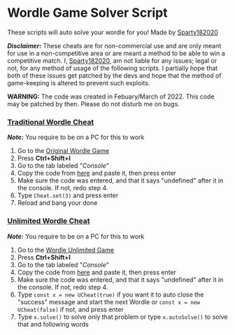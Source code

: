 # Wordle Game Solver Script
These scripts will auto solve your wordle for you! Made by [Sparty182020](https://sparty182020.carrd.co)

***Disclaimer:*** These cheats are for non-commercial use and are only meant for use in a non-competitive area or are meant a method to be able to win a competitive match. I, [Sparty182020](https://github.com/sparty182020), am not liable for any issues; legal or not, for any method of usage of the following scripts. I partially hope that both of these issues get patched by the devs and hope that the method of game-keeping is altered to prevent such exploits.

**WARNING:** The code was created in Febuary/March of 2022. This code may be patched by then. Please do not disturb me on bugs.

### [Traditional Wordle Cheat](https://github.com/sparty182020/wordle/blob/fb90260a8a7b1b62936b96e5e928c068111c0e41/script/original.js)
***Note:*** You require to be on a PC for this to work
1) Go to the [Original Wordle Game](https://nytimes.com/games/wordle/index.html)
2) Press **Ctrl+Shift+I**
3) Go to the tab labeled "_Console_"
4) Copy the code from [here](https://github.com/sparty182020/wordle/blob/fb90260a8a7b1b62936b96e5e928c068111c0e41/script/original.js) and paste it, then press enter
5) Make sure the code was entered, and that it says "undefined" after it in the console. If not, redo step 4.
6) Type `Cheat.set(3)` and press enter
7) Reload and bang your done

### [Unlimited Wordle Cheat](https://github.com/sparty182020/wordle/blob/fb90260a8a7b1b62936b96e5e928c068111c0e41/script/unlimited.js)
***Note:*** You require to be on a PC for this to work
1) Go to the [Wordle Unlimited Game](https://www.wordleunlimited.com/)
2) Press **Ctrl+Shift+I**
3) Go to the tab labeled "_Console_"
4) Copy the code from [here](https://github.com/sparty182020/wordle/blob/fb90260a8a7b1b62936b96e5e928c068111c0e41/script/unlimted.js) and paste it, then press enter
5) Make sure the code was entered, and that it says "undefined" after it in the console. If not, redo step 4.
6) Type `const x = new UCheat(true)` if you want it to auto close the "success" message and start the next Wordle or `const x = new UCheat(false)` if not, and press enter
7) Type `x.solve()` to solve only that problem or type `x.autoSolve()` to solve that and following words